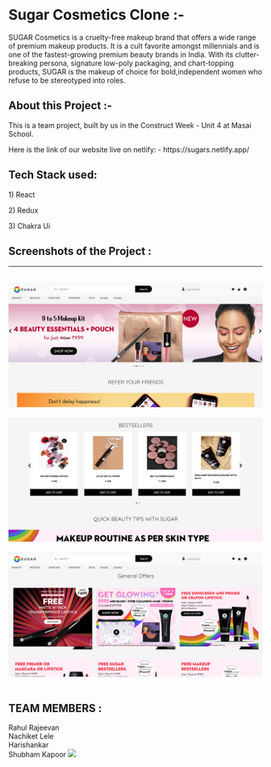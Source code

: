 <h1>Sugar Cosmetics Clone :-</h1>
<p>SUGAR Cosmetics is a cruelty-free makeup brand that offers a wide range of premium makeup products. It is a cult favorite amongst millennials and is one of the fastest-growing premium beauty brands in India. With its clutter-breaking persona, signature low-poly packaging, and chart-topping products, SUGAR is the makeup of choice for bold,independent women who refuse to be stereotyped into roles.</p>

<h2>About this Project :-</h2>
<p>This is a team project, built by us in the Construct Week - Unit 4 at Masai School.</p>
<p>Here is the link of our website live on netlify: - https://sugars.netlify.app/</p>

<h2>Tech Stack used:</h2>
<p>1) React</p>
<p>2) Redux</p>
<p>3) Chakra Ui</p>

<h2>Screenshots of the Project :</h2>
<hr>
<br>
<img src="./sugar.png"/>
<br>
<br>
<img src="./sugar1.png"/>
<br>
<br>
<img src="./sugar2.png"/>
<br>
<br>
<h2>TEAM MEMBERS :</h2>
Rahul Rajeevan
<br>
Nachiket Lele
<br>
Harishankar
<br>
Shubham Kapoor
<img src="https://raw.githubusercontent.com/Trilokia/Trilokia/379277808c61ef204768a61bbc5d25bc7798ccf1/bottom_header.svg" />
